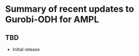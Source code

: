 Summary of recent updates to Gurobi-ODH for AMPL
================================================

## TBD
- Initial release